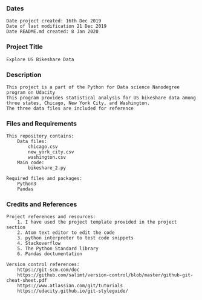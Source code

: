### Dates
	Date project created: 16th Dec 2019
	Date of last modification 21 Dec 2019
	Date README.md created: 8 Jan 2020

### Project Title
	Explore US Bikeshare Data

### Description
	This project is a part of the Python for Data science Nanodegree program on Udacity
	This program provides statistical analysis for US bikeshare data among three states, Chicago, New York City, and Washington.
	The three data files are included for reference


### Files and Requirements
	This repository contains:
		Data files:
			chicago.csv
			new_york_city.csv
			washington.csv
		Main code:
			bikeshare_2.py

	Required files and packages:
		Python3
		Pandas

### Credits and References
	Project references and resources:
		1. I have used the project template provided in the project section
		2. Atom text editor to edit the code
		3. python interpreter to test code snippets
		4. Stackoverflow
		5. The Python Standard library
		6. Pandas doctumentation
	
	Version control references:
		https://git-scm.com/doc 
		https://github.com/salimt/version-control/blob/master/github-git-cheat-sheet.pdf 
		https://www.atlassian.com/git/tutorials 
		https://udacity.github.io/git-styleguide/ 
